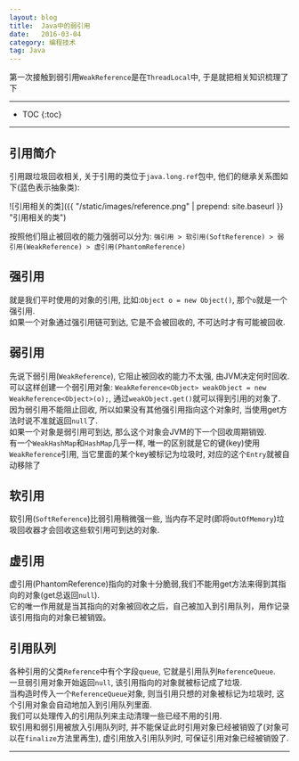 ```yaml
---
layout: blog
title:  Java中的弱引用
date:   2016-03-04
category: 编程技术
tag: Java
---
```

第一次接触到弱引用`WeakReference`是在`ThreadLocal`中, 于是就把相关知识梳理了下




*****

* TOC
{:toc}

*****

## 引用简介

引用跟垃圾回收相关, 关于引用的类位于`java.long.ref`包中, 他们的继承关系图如下(蓝色表示抽象类):

![引用相关的类]({{ "/static/images/reference.png"  | prepend: site.baseurl }} "引用相关的类")

按照他们阻止被回收的能力强弱可以分为:
`强引用 > 软引用(SoftReference) > 弱引用(WeakReference) > 虚引用(PhantomReference)`

## 强引用

就是我们平时使用的对象的引用, 比如:`Object o = new Object()`, 那个`o`就是一个强引用.  
如果一个对象通过强引用链可到达, 它是不会被回收的, 不可达时才有可能被回收.

## 弱引用

先说下弱引用(`WeakReference`),  它阻止被回收的能力不太强,  由JVM决定何时回收. 可以这样创建一个弱引用对象:
`WeakReference<Object> weakObject = new WeakReference<Object>(o);`, 通过`weakObject.get()`就可以得到引用的对象了.  
因为弱引用不能阻止回收, 所以如果没有其他强引用指向这个对象时, 当使用get方法时说不准就返回`null`了.  
如果一个对象是弱引用可到达, 那么这个对象会JVM的下一个回收周期销毁.  
有一个`WeakHashMap`和`HashMap`几乎一样, 唯一的区别就是它的键(key)使用`WeakReference`引用, 当它里面的某个key被标记为垃圾时, 对应的这个`Entry`就被自动移除了

## 软引用

软引用(`SoftReference`)比弱引用稍微强一些, 当内存不足时(即将`OutOfMemory`)垃圾回收器才会回收这些软引用可到达的对象.

## 虚引用
虚引用(PhantomReference)指向的对象十分脆弱,我们不能用get方法来得到其指向的对象(get总返回`null`).  
它的唯一作用就是当其指向的对象被回收之后，自己被加入到引用队列，用作记录该引用指向的对象已被销毁。

## 引用队列

各种引用的父类`Reference`中有个字段`queue`, 它就是引用队列`ReferenceQueue`.  
一旦弱引用对象开始返回`null`, 该引用指向的对象就被标记成了垃圾.  
当构造时传入一个`ReferenceQueue`对象, 则当引用只想的对象被标记为垃圾时, 这个引用对象会自动地加入到引用队列里面.  
我们可以处理传入的引用队列来主动清理一些已经不用的引用.  
软引用和弱引用被放入引用队列时, 并不能保证此时引用对象已经被销毁了(对象可以在`finalize`方法里再生), 虚引用放入引用队列时, 可保证引用对象已经被销毁了.  


*****
